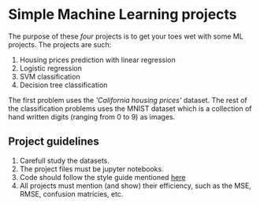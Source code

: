 # Simple Machine Learning projects

The purpose of these _four_ projects is to get your toes wet with some ML projects. The projects are such:
1. Housing prices prediction with linear regression
2. Logistic regression
3. SVM classification
4. Decision tree classification


The first problem uses the _'California housing prices'_ dataset. The rest of the classification problems uses the MNIST dataset which is a collection of hand written digits (ranging from 0 to 9) as images.

## Project guidelines
1. Carefull study the datasets.
2. The project files must be jupyter notebooks.
3. Code should follow the style guide mentioned [here](../CODE_OF_CONDUCT.md)
4. All projects must mention (and show) their efficiency, such as the MSE, RMSE, confusion matricies, etc.
